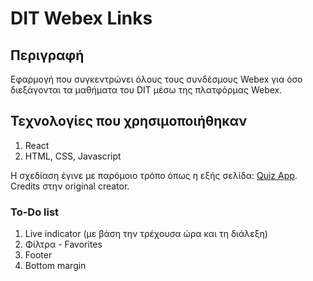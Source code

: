 # DIT Webex Links

## Περιγραφή 

Εφαρμογή που συγκεντρώνει όλους τους συνδέσμους Webex για όσο διεξάγονται τα μαθήματα του DIT μέσω της πλατφόρμας Webex.

## Τεχνολογίες που χρησιμοποιήθηκαν

1. React
2. HTML, CSS, Javascript

Η σχεδίαση έγινε με παρόμοιο τρόπο όπως η εξής σελίδα: [Quiz App](https://starlit-daffodil-2e4733.netlify.app/). 
Credits στην original creator.

### To-Do list
1. Live indicator (με βάση την τρέχουσα ώρα και τη διάλεξη)
2. Φίλτρα - Favorites
3. Footer
4. Bottom margin